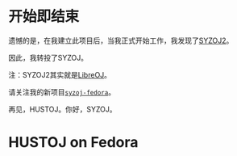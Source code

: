 # 开始即结束
遗憾的是，在我建立此项目后，当我正式开始工作，我发现了[SYZOJ2](https://github.com/syzoj)。

因此，我转投了SYZOJ。

注：SYZOJ2其实就是[LibreOJ](https://loj.ac)。

请关注我的新项目[`syzoj-fedora`](https://github.com/ssh1579/syzoj-fedora)。

再见，HUSTOJ。你好，SYZOJ。

# HUSTOJ on Fedora
